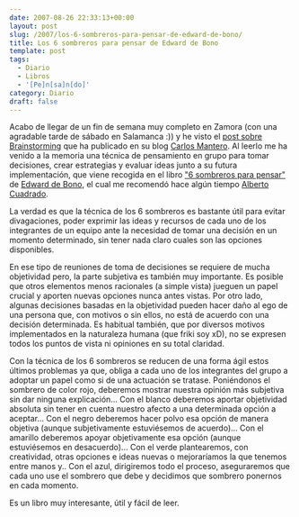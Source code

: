 ```yaml
---
date: 2007-08-26 22:33:13+00:00
layout: post
slug: /2007/los-6-sombreros-para-pensar-de-edward-de-bono/
title: Los 6 sombreros para pensar de Edward de Bono
template: post
tags:
  - Diario
  - Libros
  - '[Pe]n[sa]n[do]'
category: Diario
draft: false
---
```


Acabo de llegar de un fin de semana muy completo en Zamora (con una agradable tarde de sábado en Salamanca :)) y he visto el [post sobre Brainstorming](http://www.carlosmantero.com/la-importancia-del-brainstorming/) que ha publicado en su blog [Carlos Mantero](http://www.carlosmantero.com/acerca-de/). Al leerlo me ha venido a la memoria una técnica de pensamiento en grupo para tomar decisiones, crear estrategias y evaluar ideas junto a su futura implementación, que viene recogida en el libro ["6 sombreros para pensar"](http://casadellibro.com/fichas/fichabiblio/0,,2900000482900,00.html?codigo=2900000482900&nombre=SEIS%20SOMBREROS%20PARA%20PENSAR%3A%20UNA%20GUIA%20DE%20PENSAMIENTO%20PARA%20GENTE%20DE%20ACCION) de [Edward de Bono](http://es.wikipedia.org/wiki/Edward_De_Bono), el cual me recomendó hace algún tiempo [Alberto Cuadrado](http://www.blog.albertocuadrado.com/).

La verdad es que la técnica de los 6 sombreros es bastante útil para evitar divagaciones, poder exprimir las ideas y recursos de cada uno de los integrantes de un equipo ante la necesidad de tomar una decisión en un momento determinado, sin tener nada claro cuales son las opciones disponibles.

En ese tipo de reuniones de toma de decisiones se requiere de mucha objetividad pero, la parte subjetiva es también muy importante. Es posible que otros elementos menos racionales (a simple vista) jueguen un papel crucial y aporten nuevas opciones nunca antes vistas.
Por otro lado, algunas decisiones basadas en la objetividad pueden hacer daño al ego de una persona que, con motivos o sin ellos, no está de acuerdo con una decisión determinada.
Es habitual también, que por diversos motivos implementados en la naturaleza humana (que friki soy xD), no se expresen todos los puntos de vista ni opiniones en su total claridad.

Con la técnica de los 6 sombreros se reducen de una forma ágil estos últimos problemas ya que, obliga a cada uno de los integrantes del grupo a adoptar un papel como si de una actuación se tratase.
Poniéndonos el sombrero de color rojo, deberemos mostrar nuestra opinión más subjetiva sin dar ninguna explicación...
Con el blanco deberemos aportar objetividad absoluta sin tener en cuenta nuestro afecto a una determinada opción a aceptar...
Con el negro deberemos hacer polvo esa opción de manera objetiva (aunque subjetivamente estuviésemos de acuerdo)...
Con el amarillo deberemos apoyar objetivamente esa opción (aunque estuviésemos en desacuerdo)...
Con el verde plantearemos, con creatividad, otras opciones e ideas nuevas o mejoraríamos la que tenemos entre manos y..
Con el azul, dirigiremos todo el proceso, aseguraremos que cada uno use el sombrero que debe y decidimos que sombrero ponernos en cada momento.

Es un libro muy interesante, útil y fácil de leer.
